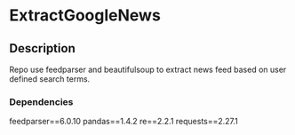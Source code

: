 # ExtractGoogleNews

## Description

Repo use feedparser and beautifulsoup to extract news feed based on user defined search terms.

### Dependencies
feedparser==6.0.10
pandas==1.4.2
re==2.2.1
requests==2.27.1

